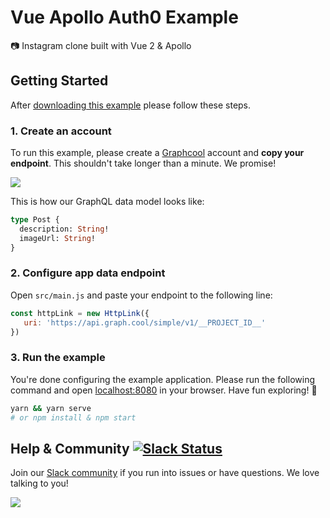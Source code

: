 # Vue Apollo Auth0 Example
📷  Instagram clone built with Vue 2 &amp; Apollo

## Getting Started

After [downloading this example](https://github.com/graphcool-examples/vue-apollo-instagram-example/archive/master.zip) please follow these steps.

### 1. Create an account

To run this example, please create a [Graphcool](http://graph.cool) account and **copy your endpoint**. This shouldn't take longer than a minute. We promise!

![](http://i.imgur.com/ytXDR4B.gif)

This is how our GraphQL data model looks like:

```graphql
type Post {
  description: String!
  imageUrl: String!
}
```

### 2. Configure app data endpoint

Open `src/main.js` and paste your endpoint to the following line:

```js
const httpLink = new HttpLink({
   uri: 'https://api.graph.cool/simple/v1/__PROJECT_ID__'
})
```

### 3. Run the example

You're done configuring the example application. Please run the following command and open [localhost:8080](http://localhost:8080) in your browser. Have fun exploring! 🎉

```sh
yarn && yarn serve
# or npm install & npm start
```


## Help & Community [![Slack Status](https://slack.graph.cool/badge.svg)](https://slack.graph.cool)

Join our [Slack community](http://slack.graph.cool/) if you run into issues or have questions. We love talking to you!

![](http://i.imgur.com/5RHR6Ku.png)